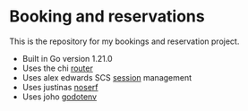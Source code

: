 # Booking and reservations

This is the repository for my bookings and reservation project.

- Built in Go version 1.21.0
- Uses the chi [router](github.com/go-chi/chi/v5)
- Uses alex edwards SCS [session](github.com/alexedwards/scs/v2) management
- Uses justinas [noserf](github.com/justinas/nosurf)
- Uses joho [godotenv](github.com/joho/godotenv)